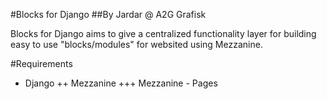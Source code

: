 #Blocks for Django
##By Jardar @ A2G Grafisk

Blocks for Django aims to give a centralized functionality layer for building easy to use "blocks/modules" for websited using Mezzanine.

#Requirements
+ Django
++ Mezzanine
+++ Mezzanine - Pages